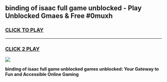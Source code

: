 
## binding of isaac full game unblocked - Play Unblocked Gmaes & Free #0muxh
<h3>
<a href="https://premium.freeplayer.one?title=binding_of_isaac_full_game_unblocked&ref=03M">CLICK TO PLAY</a></h3>
<hr>

<h3>
<a href="https://premium.freeplayer.one?title=binding_of_isaac_full_game_unblocked&ref=03M">CLICK 2 PLAY</a>
  
</h3>

<a href="https://premium.freeplayer.one?title=binding_of_isaac_full_game_unblocked&ref=03M"><img src="https://clearcache.store/games.png"></a>


**binding of isaac full game unblocked games unblocked: Your Gateway to Fun and Accessible Online Gaming**
